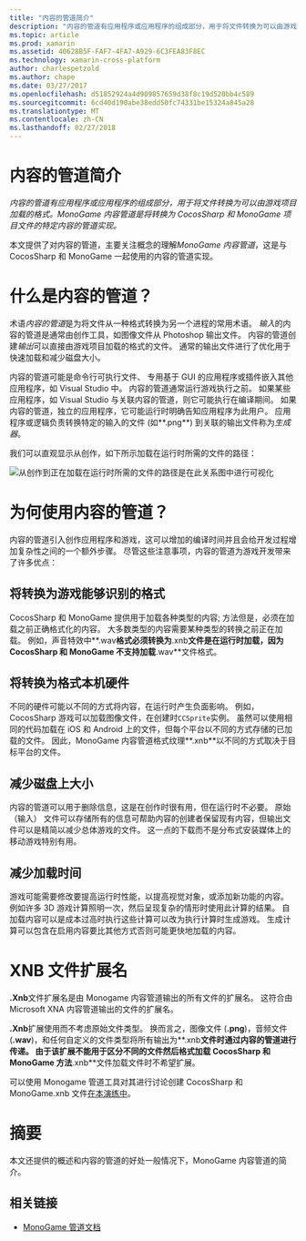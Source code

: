 ```yaml
---
title: "内容的管道简介"
description: "内容的管道有应用程序或应用程序的组成部分，用于将文件转换为可以由游戏项目加载的格式。 MonoGame 内容管道是将转换为 CocosSharp 和 MonoGame 项目文件的特定内容的管道实现。"
ms.topic: article
ms.prod: xamarin
ms.assetid: 40628B5F-FAF7-4FA7-A929-6C3FEA83F8EC
ms.technology: xamarin-cross-platform
author: charlespetzold
ms.author: chape
ms.date: 03/27/2017
ms.openlocfilehash: d51852924a4d909857659d38f8c19d520bb4c589
ms.sourcegitcommit: 6cd40d190abe38edd50fc74331be15324a845a28
ms.translationtype: MT
ms.contentlocale: zh-CN
ms.lasthandoff: 02/27/2018
---
```

# <a name="introduction-to-content-pipelines"></a>内容的管道简介

_内容的管道有应用程序或应用程序的组成部分，用于将文件转换为可以由游戏项目加载的格式。MonoGame 内容管道是将转换为 CocosSharp 和 MonoGame 项目文件的特定内容的管道实现。_

本文提供了对内容的管道，主要关注概念的理解*MonoGame 内容管道*，这是与 CocosSharp 和 MonoGame 一起使用的内容的管道实现。


# <a name="what-is-a-content-pipeline"></a>什么是内容的管道？

术语*内容的管道*是为将文件从一种格式转换为另一个进程的常用术语。 *输入*的内容的管道是通常由创作工具，如图像文件从 Photoshop 输出文件。 内容的管道创建*输出*可以直接由游戏项目加载的格式的文件。 通常的输出文件进行了优化用于快速加载和减少磁盘大小。

内容的管道可能是命令行可执行文件、 专用基于 GUI 的应用程序或插件嵌入其他应用程序，如 Visual Studio 中。 内容的管道通常运行游戏执行之前。 如果某些应用程序，如 Visual Studio 与关联内容的管道，则它可能执行在编译期间。 如果内容的管道，独立的应用程序，它可能运行时明确告知应用程序为此用户。 应用程序或逻辑负责转换特定的输入的文件 (如**.png**) 到关联的输出文件称为*生成器*。 

我们可以直观显示从创作，如下所示加载在运行时所需的文件的路径：

![](introduction-images/image1.png "从创作到正在加载在运行时所需的文件的路径是在此关系图中进行可视化")

# <a name="why-use-a-content-pipeline"></a>为何使用内容的管道？

内容的管道引入创作应用程序和游戏，这可以增加的编译时间并且会给开发过程增加复杂性之间的一个额外步骤。 尽管这些注意事项，内容的管道为游戏开发带来了许多优点：


## <a name="converting-to-a-format-understood-by-the-game"></a>将转换为游戏能够识别的格式

CocosSharp 和 MonoGame 提供用于加载各种类型的内容; 方法但是，必须在加载之前正确格式化的内容。 大多数类型的内容需要某种类型的转换之前正在加载。 例如，声音特效中**.wav**格式必须转换为**.xnb**文件是在运行时加载，因为 CocosSharp 和 MonoGame 不支持加载**.wav**文件格式。


## <a name="converting-to-a-format-native-to-the-hardware"></a>将转换为格式本机硬件

不同的硬件可能以不同的方式将内容，在运行时产生负面影响。 例如，CocosSharp 游戏可以加载图像文件，在创建时`CCSprite`实例。 虽然可以使用相同的代码加载在 iOS 和 Android 上的文件，但每个平台以不同的方式存储的已加载的文件。 因此，MonoGame 内容管道格式纹理**.xnb**以不同的方式取决于目标平台的文件。


## <a name="reducing-size-on-disk"></a>减少磁盘上大小 

内容的管道可以用于删除信息，这是在创作时很有用，但在运行时不必要。 原始 （输入） 文件可以存储所有的信息可帮助内容的创建者保留现有内容，但输出文件可以是精简以减少总体游戏的文件。 这一点的下载而不是分布式安装媒体上的移动游戏特别有用。


## <a name="reducing-load-time"></a>减少加载时间

游戏可能需要修改要提高运行时性能，以提高视觉对象，或添加新功能的内容。 例如许多 3D 游戏计算照明一次，然后呈现复杂的情形时使用此计算的结果。 自加载内容可以是成本过高时执行这些计算可以改为执行计算时生成游戏。 生成计算可以包含在启用内容要比其他方式否则可能更快地加载的内容。 


# <a name="xnb-file-extension"></a>XNB 文件扩展名

**.Xnb**文件扩展名是由 Monogame 内容管道输出的所有文件的扩展名。 这符合由 Microsoft XNA 内容管道输出的文件的扩展名。

**.Xnb**扩展使用而不考虑原始文件类型。 换而言之，图像文件 (**.png**)，音频文件 (**.wav**)，和任何自定义的文件类型将所有输出为**.xnb**文件时通过内容的管道进行传递。 由于该扩展不能用于区分不同的文件然后格式加载 CocosSharp 和 MonoGame 方法**.xnb**文件加载文件时不希望扩展。

可以使用 Monogame 管道工具对其进行讨论创建 CocosSharp 和 MonoGame.xnb 文件[在本演练中](~/graphics-games/cocossharp/content-pipeline/walkthrough.md)。


# <a name="summary"></a>摘要

本文还提供的概述和内容的管道的好处一般情况下，MonoGame 内容管道的简介。

## <a name="related-links"></a>相关链接

- [MonoGame 管道文档](http://www.monogame.net/documentation/?page=Pipeline)
